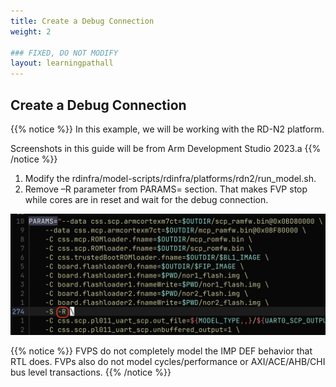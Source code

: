 ```yaml
---
title: Create a Debug Connection
weight: 2

### FIXED, DO NOT MODIFY
layout: learningpathall
---
```


## Create a Debug Connection
{{% notice %}}
In this example, we will be working with the RD-N2 platform.

Screenshots in this guide will be from Arm Development Studio 2023.a
{{% /notice %}}

1. Modify the rdinfra/model-scripts/rdinfra/platforms/rdn2/run_model.sh.
1. Remove –R parameter from PARAMS= section. That makes FVP stop while cores are in reset and wait for the debug connection.

![modify parameters alt-text#center](images/modify_params.png "Figure 1. Modify run_model.sh")

{{% notice %}}
FVPS do not completely model the IMP DEF behavior that RTL does. FVPs also do not model cycles/performance or AXI/ACE/AHB/CHI bus level transactions.
{{% /notice %}}

